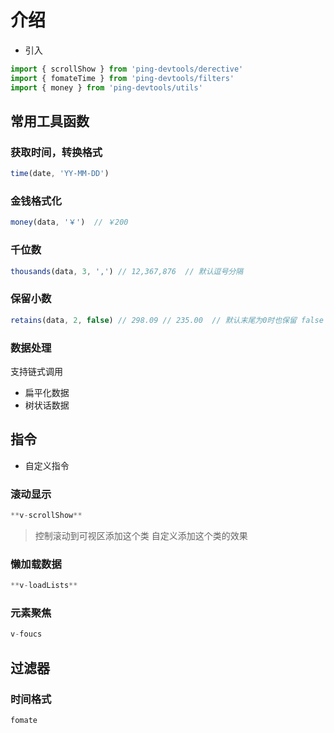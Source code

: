 # 介绍
- 引入
```js
import { scrollShow } from 'ping-devtools/derective'
import { fomateTime } from 'ping-devtools/filters'
import { money } from 'ping-devtools/utils'
```
## 常用工具函数

### 获取时间，转换格式
```js
time(date, 'YY-MM-DD')
```
### 金钱格式化
```js
money(data, '￥')  // ￥200
```
### 千位数
```js
thousands(data, 3, ',') // 12,367,876  // 默认逗号分隔
```
### 保留小数
```js
retains(data, 2, false) // 298.09 // 235.00  // 默认末尾为0时也保留 false 末尾为0时 不保留
```
### 数据处理
支持链式调用
- 扁平化数据
- 树状话数据



## 指令
- 自定义指令
### 滚动显示
```js
**v-scrollShow**
```
> 控制滚动到可视区添加这个类    自定义添加这个类的效果 
### 懒加载数据
```js
**v-loadLists**
```
### 元素聚焦
```js
v-foucs
```


## 过滤器
### 时间格式
```js
fomate
```